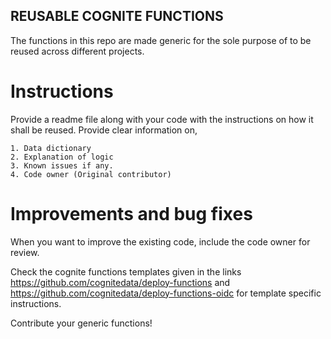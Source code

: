 ## REUSABLE COGNITE FUNCTIONS

The functions in this repo are made generic for the sole purpose of to be reused across different projects.

# Instructions

Provide a readme file along with your code with the instructions on how it shall be reused. Provide clear information on,

	1. Data dictionary
	2. Explanation of logic
	3. Known issues if any.
	4. Code owner (Original contributor)
	
# Improvements and bug fixes

  When you want to improve the existing code, include the code owner for review.
  
  
Check the cognite functions templates given in the links https://github.com/cognitedata/deploy-functions and https://github.com/cognitedata/deploy-functions-oidc for template specific instructions.


Contribute your generic functions! 
